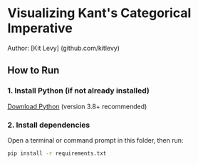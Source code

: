 # Visualizing Kant's Categorical Imperative
Author: [Kit Levy] (github.com/kitlevy)

## How to Run

### 1. Install Python (if not already installed)
[Download Python](https://www.python.org/downloads/) (version 3.8+ recommended)

### 2. Install dependencies
Open a terminal or command prompt in this folder, then run:

```bash
pip install -r requirements.txt
